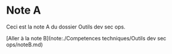 # Note A

Ceci est la note A du dossier Outils dev sec ops.

[Aller à la note B](note:./Competences techniques/Outils dev sec ops/noteB.md)
